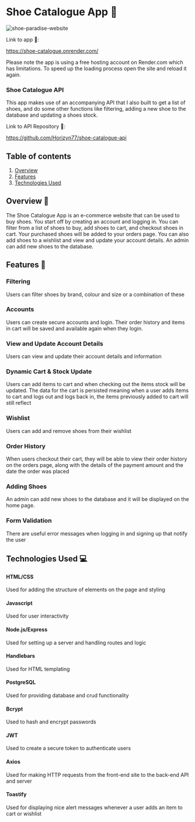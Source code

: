 # Shoe Catalogue App 👞

![shoe-paradise-website](https://github.com/Horizyn77/shoe-catalogue/assets/116552523/6f309c2e-8b13-45f2-a5d7-3ab56ee214ee)

Link to app 🔗:  

https://shoe-catalogue.onrender.com/

Please note the app is using a free hosting account on Render.com which has limitations. To speed up the loading process open the site and reload it again.

### Shoe Catalogue API

This app makes use of an accompanying API that I also built to get a list of shoes, and do some other functions like filtering, adding a new shoe to the database and updating a shoes stock.

Link to API Repository 🔗:

https://github.com/Horizyn77/shoe-catalogue-api

## Table of contents

1. [Overview](#overview)
2. [Features](#features)
3. [Technologies Used](#technologies-used)

## Overview 📝<a name="overview"></a>

The Shoe Catalogue App is an e-commerce website that can be used to buy shoes. You start off by creating an account and logging in. You can filter from a list of shoes to buy, add shoes to cart, and checkout shoes in cart. Your purchased shoes will be added to your orders page. You can also add shoes to a wishlist and view and update your account details. An admin can add new shoes to the database.

## Features 🌟<a name="features"></a>

### Filtering 

Users can filter shoes by brand, colour and size or a combination of these

### Accounts

Users can create secure accounts and login. Their order history and items in cart will be saved and available again when they login.

### View and Update Account Details

Users can view and update their account details and information

### Dynamic Cart & Stock Update

Users can add items to cart and when checking out the items stock will be updated. The data for the cart is persisted meaning when a user adds items to cart and logs out and logs back in, the items previously added to cart will still reflect

### Wishlist

Users can add and remove shoes from their wishlist

### Order History

When users checkout their cart, they will be able to view their order history on the orders page, along with the details of the payment amount and the date the order was placed

### Adding Shoes

An admin can add new shoes to the database and it will be displayed on the home page.

### Form Validation

There are useful error messages when logging in and signing up that notify the user

## Technologies Used 💻<a name="technologies-used"></a>

#### HTML/CSS
Used for adding the structure of elements on the page and styling
#### Javascript
Used for user interactivity
#### Node.js/Express
Used for setting up a server and handling routes and logic  
#### Handlebars  
Used for HTML templating
#### PostgreSQL
Used for providing database and crud functionality
#### Bcrypt
Used to hash and encrypt passwords
#### JWT
Used to create a secure token to authenticate users
#### Axios
Used for making HTTP requests from the front-end site to the back-end API and server
#### Toastify
Used for displaying nice alert messages whenever a user adds an item to cart or wishlist
